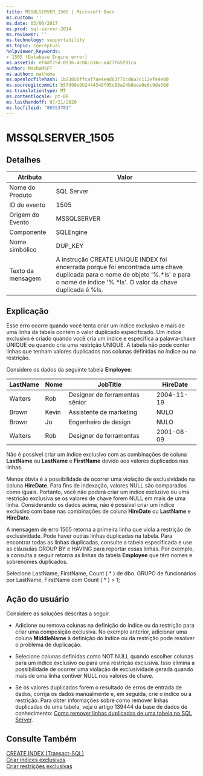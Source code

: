 ```yaml
---
title: MSSQLSERVER_1505 | Microsoft Docs
ms.custom: ''
ms.date: 03/06/2017
ms.prod: sql-server-2014
ms.reviewer: ''
ms.technology: supportability
ms.topic: conceptual
helpviewer_keywords:
- 1505 (Database Engine error)
ms.assetid: ef4df75d-0f36-4c8b-b36c-e427f65f91ca
author: MashaMSFT
ms.author: mathoma
ms.openlocfilehash: 1b23850ffcaf7ae4e4d63775cd6a7c112ef44e00
ms.sourcegitcommit: b57d98e9b2444348f95c83a24b8eea0e6c9da58d
ms.translationtype: MT
ms.contentlocale: pt-BR
ms.lasthandoff: 07/21/2020
ms.locfileid: "86553781"
---
```

# <a name="mssqlserver_1505"></a>MSSQLSERVER_1505
    
## <a name="details"></a>Detalhes  
  
|Atributo|Valor|  
|-|-|  
|Nome do Produto|SQL Server|  
|ID do evento|1505|  
|Origem do Evento|MSSQLSERVER|  
|Componente|SQLEngine|  
|Nome simbólico|DUP_KEY|  
|Texto da mensagem|A instrução CREATE UNIQUE INDEX foi encerrada porque foi encontrada uma chave duplicada para o nome de objeto '%.\*ls' e para o nome de índice '%.\*ls'.  O valor da chave duplicada é %ls.|  
  
## <a name="explanation"></a>Explicação  
 Esse erro ocorre quando você tenta criar um índice exclusivo e mais de uma linha da tabela contém o valor duplicado especificado. Um índice exclusivo é criado quando você cria um índice e especifica a palavra-chave UNIQUE ou quando cria uma restrição UNIQUE. A tabela não pode conter linhas que tenham valores duplicados nas colunas definidas no índice ou na restrição.  
  
 Considere os dados da seguinte tabela **Employee**:  
  
|LastName|Nome|JobTitle|HireDate|  
|--------------|---------------|--------------|--------------|  
|Walters|Rob|Designer de ferramentas sênior|2004-11-19|  
|Brown|Kevin|Assistente de marketing|NULO|  
|Brown|Jo|Engenheiro de design|NULO|  
|Walters|Rob|Designer de ferramentas|2001-08-09|  
  
 Não é possível criar um índice exclusivo com as combinações de coluna **LastName** ou **LastName** e **FirstName** devido aos valores duplicados nas linhas.  
  
 Menos óbvia é a possibilidade de ocorrer uma violação de exclusividade na coluna **HireDate**. Para fins de indexação, valores NULL são comparados como iguais. Portanto, você não poderá criar um índice exclusivo ou uma restrição exclusiva se os valores de chave forem NULL em mais de uma linha. Considerando os dados acima, não é possível criar um índice exclusivo com base nas combinações de coluna **HireDate** ou **LastName** e **HireDate**.  
  
 A mensagem de erro 1505 retorna a primeira linha que viola a restrição de exclusividade. Pode haver outras linhas duplicadas na tabela. Para encontrar todas as linhas duplicadas, consulte a tabela especificada e use as cláusulas GROUP BY e HAVING para reportar essas linhas. Por exemplo, a consulta a seguir retorna as linhas da tabela **Employee** que têm nomes e sobrenomes duplicados.  
  
 Selecione LastName, FirstName, Count ( \* ) de dbo. GRUPO de funcionários por LastName, FirstName com Count ( \* ) > 1;  
  
## <a name="user-action"></a>Ação do usuário  
 Considere as soluções descritas a seguir.  
  
-   Adicione ou remova colunas na definição do índice ou da restrição para criar uma composição exclusiva. No exemplo anterior, adicionar uma coluna **MiddleName** à definição do índice ou da restrição pode resolver o problema de duplicação.  
  
-   Selecione colunas definidas como NOT NULL quando escolher colunas para um índice exclusivo ou para uma restrição exclusiva. Isso elimina a possibilidade de ocorrer uma violação de exclusividade gerada quando mais de uma linha contiver NULL nos valores de chave.  
  
-   Se os valores duplicados forem o resultado de erros de entrada de dados, corrija os dados manualmente e, em seguida, crie o índice ou a restrição. Para obter informações sobre como remover linhas duplicadas de uma tabela, veja o artigo 139444 da base de dados de conhecimento: [Como remover linhas duplicadas de uma tabela no SQL Server](https://support.microsoft.com/kb/139444).  
  
## <a name="see-also"></a>Consulte Também  
 [CREATE INDEX &#40;Transact-SQL&#41;](/sql/t-sql/statements/create-index-transact-sql)   
 [Criar índices exclusivos](../indexes/indexes.md)   
 [Criar restrições exclusivas](../tables/create-unique-constraints.md)  
  
  
